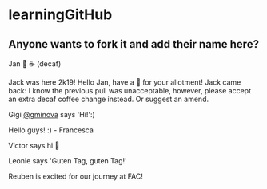 # learningGitHub

## Anyone wants to fork it and add their name here?

Jan :tada:  ☕ (decaf)

Jack was here 2k19! Hello Jan, have a 🌳 for your allotment!
Jack came back: I know the previous pull was unacceptable, however, please accept an extra decaf coffee change instead. Or suggest an amend.

Gigi [@gminova](https://github.com/gminova) says 'Hi!':)

Hello guys! :) - Francesca

Victor says hi 👋

Leonie says 'Guten Tag, guten Tag!'

Reuben is excited for our journey at FAC!
